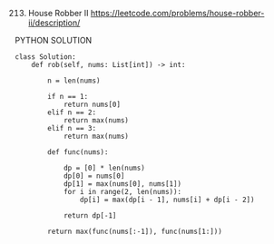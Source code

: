 213. House Robber II
https://leetcode.com/problems/house-robber-ii/description/

PYTHON SOLUTION

```
class Solution:
    def rob(self, nums: List[int]) -> int:

        n = len(nums)

        if n == 1:
            return nums[0]
        elif n == 2:
            return max(nums)
        elif n == 3:
            return max(nums)
        
        def func(nums):

            dp = [0] * len(nums)
            dp[0] = nums[0]
            dp[1] = max(nums[0], nums[1])
            for i in range(2, len(nums)):
                dp[i] = max(dp[i - 1], nums[i] + dp[i - 2])
            
            return dp[-1]

        return max(func(nums[:-1]), func(nums[1:]))      
```
